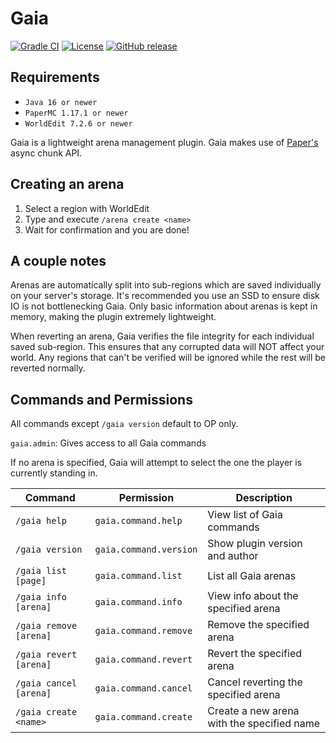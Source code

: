 # Gaia

[![Gradle CI](https://img.shields.io/github/workflow/status/PrimordialMoros/Gaia/Build?style=flat-square)](https://github.com/PrimordialMoros/Gaia/actions)
[![License](https://img.shields.io/github/license/PrimordialMoros/Gaia?color=blue&style=flat-square)](LICENSE)
[![GitHub release](https://img.shields.io/github/v/release/PrimordialMoros/Gaia?style=flat-square)](https://github.com/PrimordialMoros/Gaia/releases)

## Requirements
- `Java 16 or newer`
- `PaperMC 1.17.1 or newer`
- `WorldEdit 7.2.6 or newer`

Gaia is a lightweight arena management plugin.
Gaia makes use of [Paper's](https://github.com/PaperMC/Paper) async chunk API.

## Creating an arena
1. Select a region with WorldEdit
2. Type and execute `/arena create <name>`
3. Wait for confirmation and you are done!

## A couple notes
Arenas are automatically split into sub-regions which are saved individually on your server's storage.
It's recommended you use an SSD to ensure disk IO is not bottlenecking Gaia.
Only basic information about arenas is kept in memory, making the plugin extremely lightweight.

When reverting an arena, Gaia verifies the file integrity for each individual saved sub-region.
This ensures that any corrupted data will NOT affect your world.
Any regions that can't be verified will be ignored while the rest will be reverted normally.

## Commands and Permissions
All commands except `/gaia version` default to OP only.

`gaia.admin`: Gives access to all Gaia commands

If no arena is specified, Gaia will attempt to select the one the player is currently standing in.

| Command                | Permission             | Description                                |
|------------------------|------------------------|--------------------------------------------|
| `/gaia help`           | `gaia.command.help`    | View list of Gaia commands                 |
| `/gaia version`        | `gaia.command.version` | Show plugin version and author             |
| `/gaia list [page]`    | `gaia.command.list`    | List all Gaia arenas                       |
| `/gaia info [arena]`   | `gaia.command.info`    | View info about the specified arena        |
| `/gaia remove [arena]` | `gaia.command.remove`  | Remove the specified arena                 |
| `/gaia revert [arena]` | `gaia.command.revert`  | Revert the specified arena                 |
| `/gaia cancel [arena]` | `gaia.command.cancel`  | Cancel reverting the specified arena       |
| `/gaia create <name>`  | `gaia.command.create`  | Create a new arena with the specified name |
